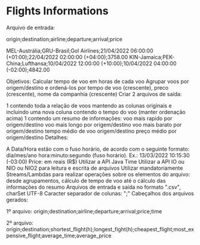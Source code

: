 # Flights Informations

Arquivo de entrada:

origin;destination;airline;departure;arrival;price

MEL-Austrália;GRU-Brasil;Gol Airlines;21/04/2022 06:00:00 (+01:00);22/04/2022 02:00:00 (+04:00);3758.00 KIN-Jamaica;PEK-China;Lufthansa;10/04/2022 12:00:00 (+10:00);10/04/2022 04:00:00 (-02:00);4842.00

Objetivos: Calcular tempo de voo em horas de cada voo Agrupar voos por origem/destino e ordená-los por tempo de voo (crescente), preco (crescente), nome da companhia (crescente) Criar 2 arquivos de saída:

1 contendo toda a relação de voos mantendo as colunas originais e incluindo uma nova coluna contendo o tempo do voo (manter ordenação acima)
1 contendo um resumo de informações:
voo mais rapido por origem/destino
voo mais longo por origem/destino
voo mais barato por origem/destino
tempo médio de voo origem/destino
preço médio por origem/destino
Detalhes:

A Data/Hora estão com o fuso horário, de acordo com o seguinte formato: dia/mes/ano hora:minuto:segundo (fuso horário). Ex.: 13/03/2022 10:15:30 (-03:00)
Price: em reais (R$)
Utilizar a API Java Time
Utilizar a API IO ou NIO ou NIO2 para leitura e escrita de arquivos
Utilizar mandatoriamente Streams/Lambdas para realizar operações sobre os elementos do arquivo: desde agrupamentos, cálculo de tempo de voo até o cálculo das informações do resumo
Arquivos de entrada e saída no formato ".csv", charSet UTF-8
Caracter separador de colunas: ";"
Cabeçalhos dos arquivos gerados:

1º arquivo: origin;destination;airline;departure;arrival;price;time

2º arquivo: origin;destination;shortest_flight(h);longest_fight(h);cheapest_flight;most_expensive_flight;average_time;average_price
